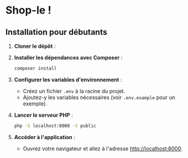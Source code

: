 # Shop-le !

## Installation pour débutants

1. **Cloner le dépôt** :

2. **Installer les dépendances avec Composer** :

   ```bash
   composer install
   ```

3. **Configurer les variables d'environnement** :

   - Créez un fichier `.env` à la racine du projet.
   - Ajoutez-y les variables nécessaires (voir `.env.example` pour un exemple).

4. **Lancer le serveur PHP** :

   ```bash
   php -S localhost:8000 -t public
   ```

5. **Accéder à l'application** :
   - Ouvrez votre navigateur et allez à l'adresse [http://localhost:8000](http://localhost:8000).
